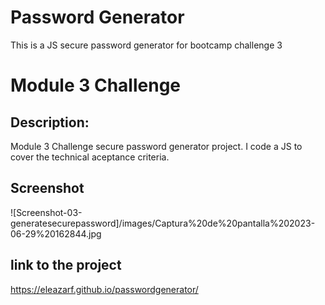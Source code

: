 # Password Generator
This is a JS secure password generator for bootcamp challenge 3

# Module 3 Challenge

## Description:<br>
Module 3 Challenge secure password generator project. I code a JS to cover the technical aceptance criteria.<br>


## Screenshot<br>
![Screenshot-03-generatesecurepassword]/images/Captura%20de%20pantalla%202023-06-29%20162844.jpg
<br>

## link to the project <br>
https://eleazarf.github.io/passwordgenerator/<br>